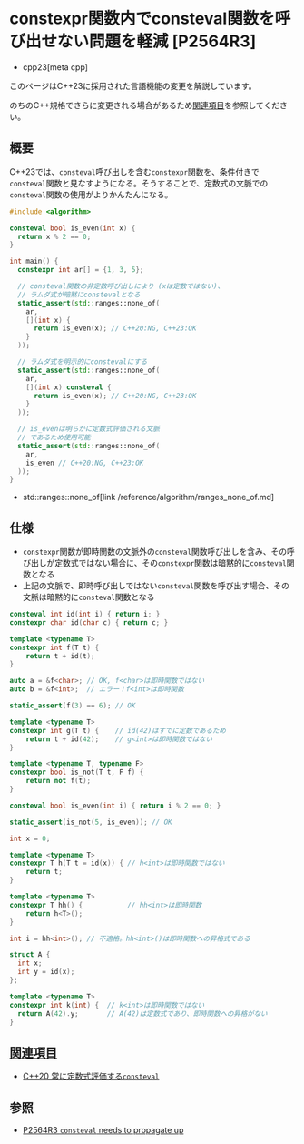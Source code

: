 # constexpr関数内でconsteval関数を呼び出せない問題を軽減 [P2564R3]
* cpp23[meta cpp]

<!-- start lang caution -->

このページはC++23に採用された言語機能の変更を解説しています。

のちのC++規格でさらに変更される場合があるため[関連項目](#relative-page)を参照してください。

<!-- last lang caution -->

## 概要
C++23では、`consteval`呼び出しを含む`constexpr`関数を、条件付きで`consteval`関数と見なすようになる。そうすることで、定数式の文脈での`consteval`関数の使用がよりかんたんになる。

```cpp example
#include <algorithm>

consteval bool is_even(int x) {
  return x % 2 == 0;
}

int main() {
  constexpr int ar[] = {1, 3, 5};

  // consteval関数の非定数呼び出しにより (xは定数ではない)、
  // ラムダ式が暗黙にconstevalとなる
  static_assert(std::ranges::none_of(
    ar,
    [](int x) {
      return is_even(x); // C++20:NG, C++23:OK
    }
  ));

  // ラムダ式を明示的にconstevalにする
  static_assert(std::ranges::none_of(
    ar,
    [](int x) consteval {
      return is_even(x); // C++20:NG, C++23:OK
    }
  ));

  // is_evenは明らかに定数式評価される文脈
  // であるため使用可能
  static_assert(std::ranges::none_of(
    ar,
    is_even // C++20:NG, C++23:OK
  ));
}
```
* std::ranges::none_of[link /reference/algorithm/ranges_none_of.md]


## 仕様
- `constexpr`関数が即時関数の文脈外の`consteval`関数呼び出しを含み、その呼び出しが定数式ではない場合に、その`constexpr`関数は暗黙的に`consteval`関数となる
- 上記の文脈で、即時呼び出しではない`consteval`関数を呼び出す場合、その文脈は暗黙的に`consteval`関数となる

```cpp
consteval int id(int i) { return i; }
constexpr char id(char c) { return c; }

template <typename T>
constexpr int f(T t) {
    return t + id(t);
}

auto a = &f<char>; // OK, f<char>は即時関数ではない
auto b = &f<int>;  // エラー！f<int>は即時関数

static_assert(f(3) == 6); // OK

template <typename T>
constexpr int g(T t) {    // id(42)はすでに定数であるため
    return t + id(42);    // g<int>は即時関数ではない
}

template <typename T, typename F>
constexpr bool is_not(T t, F f) {
    return not f(t);
}

consteval bool is_even(int i) { return i % 2 == 0; }

static_assert(is_not(5, is_even)); // OK

int x = 0;

template <typename T>
constexpr T h(T t = id(x)) { // h<int>は即時関数ではない
    return t;
}

template <typename T>
constexpr T hh() {           // hh<int>は即時関数
    return h<T>();
}

int i = hh<int>(); // 不適格。hh<int>()は即時関数への昇格式である

struct A {
  int x;
  int y = id(x);
};

template <typename T>
constexpr int k(int) {  // k<int>は即時関数ではない
  return A(42).y;       // A(42)は定数式であり、即時関数への昇格がない
}
```


## <a id="relative-page" href="#relative-page">関連項目</a>
- [C++20 常に定数式評価する`consteval`](/lang/cpp20/immediate_functions.md)


## 参照
- [P2564R3 `consteval` needs to propagate up](https://www.open-std.org/jtc1/sc22/wg21/docs/papers/2022/p2564r3.html)
